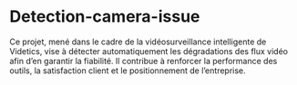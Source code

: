 # Detection-camera-issue
Ce projet, mené dans le cadre de la vidéosurveillance intelligente de Videtics, vise à détecter automatiquement les dégradations des flux vidéo afin d’en garantir la fiabilité. Il contribue à renforcer la performance des outils, la satisfaction client et le positionnement de l’entreprise.

